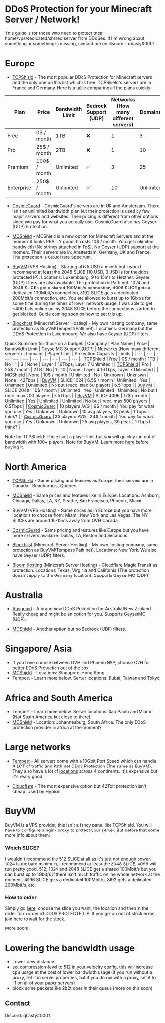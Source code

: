 # DDoS Protection for your Minecraft Server / Network!


This guide is for those who need to protect their home/vps/dedicated/shared server from DDoSes. If I'm wrong about something or something is missing, contact me on discord - qbasty#0001.


# Europe
- [TCPShield](https://tcpshield.com) - The most popular DDoS Protection for Minecraft servers and the only one on this list which is free. TCPShield's servers are in France and Germany. Here is a table comparing all the plans quickly: 

| Plan  | Price  | Bandwidth Limit  | Bedrock Support (UDP)  | Networks (How many different servers)  | Domains  |
| --- | --- | --- | --- | --- | --- |
| Free  | 0$ / month  | 1TB  | :x:  | 1  | 3  |
| Pro  | 25$ / month  | 2TB  | :x:  | 1  | 10  |
| Premium  | 100$ / month  | Unlimited  | :white_check_mark:  | 3  | 25  |
| Enterprise  | 250$ / month  | Unlimited  | :white_check_mark:  | 10  | Unlimited  |

- [CosmicGuard](https://cosmicguard.com) - CosmicGuard's servers are in UK and Amsterdam. There isn't an unlimited bandwidth plan but their protection is used by few major servers and websites. Their pricing is different from other options since you pay for what you actually use. CosmicGuard also has Geyser (UDP) Protection.

- [MCShield](https://mcshield.com) - MCShield is a new option for Minecraft Servers and at the moment it looks REALLY good. It costs 10$ / month. You get unlimited bandwidth (No strings attached in ToS). No Geyser (UDP) support at the moment. Their servers are in: Amsterdam, Germany, UK and France. The protection is CloudFlare Spectrum.

- [BuyVM](https://buyvm.net) (VPS Hosting) - Starting at 6.5 USD a month but I would recommend at least the 2048 SLICE (10 USD, 3 USD is for the ddos protected IP). Locations: Luxembourg, 9 to 15ms to Hetzner. Geyser (UDP) filters are also available. The protection  is Path.net. 1024 and 2048 SLICEs get a shared 100Mbit/s connection, 4096 SLICE gets a dedicated 100Mbit/s connection, 8192 SLICE gets a dedicated 200Mbit/s connection, etc. You are allowed to burst up to 1Gbit/s for some time during the times of lower network usage. I was able to get ~400 bots online on my 2048 SLICE before the connections started to get blocked. Guide coming soon on how to set this up.

- [Blockhost](https://blockhost.net) (Minecraft Server Hosting) - My own hosting company, same protection as BuyVM/Tempest(Path.net). Locations: Germany but the DDoS Protection in Luxembourg. We also have Geyser (UDP) filters.

Quick Summary for those on a budget:
| Company | Plan Name | Price | Bandwidth Limit | GeyserMC Support (UDP) | Networks (How many different servers) | Domains | Player Limit | Protection Capacity | Limits |
| --- | --- | --- | --- | --- | --- | --- | --- | --- | --- |
| [TCPShield](https://tcpshield.com) | Free | 0$ / month | 1TB | No | 1 | 3 | None | Layer 4 16Tbps, Layer 7 Unlimited |
| [TCPShield](https://tcpshield.com) | Pro | 25$ / month | 2TB | No | 1 | 10 | None | Layer 4 16Tbps, Layer 7 Unlimited |
| [MCShield](https://mcshield.com) | None | 10$ / month | Unlimited | No | Unknown | Unknown | None | 42Tbps |
| [BuyVM](https://buyvm.net) | SLICE 1024 | 6.5$ / month | Unlimited | Yes | Unlimited | Unlimited | No but I recc. max 50 players | 6.5Tbps |
| [BuyVM](https://buyvm.net) | SLICE 2048 | 10$ / month | Unlimited  | Yes | Unlimited | Unlimited | No but I recc. max 200 players | 6.5Tbps |
| [BuyVM](https://buyvm.net) | SLICE 4096 | 17$ / month | Unlimited | Yes | Unlimited | Unlimited | No but I recc. max 500 players | 6.5Tbps |
| [CosmicGuard](https://cosmicguard.com) | 10 players AVG | 9$ / month | You pay for what you use | Yes | Unknown | Unknown | 10 avg players, 13 peak | 1 Tbps I think? |
| [CosmicGuard](https://cosmicguard.com) | 25 players AVG | 24$ / month | You pay for what you use | Yes | Unknown | Unknown | 25 avg players, 39 peak | 1 Tbps I think? |

Note for TCPShield: There isn't a player limit but you will quickly run out of bandwidth with 100+ players.
Note for BuyVM: Learn more [here](https://github.com/qbasty/ddos-prot-mc-servers#buyvm) before buying it.

# North America
- [TCPShield](https://tcpshield.com) - Same pricing and features as Europe, their servers are in Canada - Beauharnois, Quebec.

- [MCShield](https://mcshield.com) - Same prices and features like in Europe. Locations: Ashburn, Chicago, Dallas, LA, NY, Seattle, San Francisco, Phoenix, Miami

- [BuyVM](https://buyvm.net) (VPS Hosting) - Same prices as in Europe but you have more locations to choose from: Miami, New York and Las Vegas. The NY SLICEs are around 10-15ms away from OVH Canada.

- [CosmicGuard](https://cosmicguard.com) - Same pricing and features like Europe but you have more servers available: Dallas, LA, Reston and Secaucus.

- [Blockhost](https://blockhost.net) (Minecraft Server Hosting) - My own hosting company, same protection as BuyVM/Tempest(Path.net). Locations: New York. We also have Geyser (UDP) filters.

- [Bloom Hosting](https://bloom.host) (Minecraft Server Hosting) - Cloudflare Magic Transit as protection. Locations: Texas, Virginia and California (The protection doesn't apply to the Germany location). Supports GeyserMC (UDP).

# Australia
- [Ausguard](https://discord.gg/TQwezt4Sq5) - A brand new DDoS Protection for Australia/New Zealand. Really cheap and might be an option for you. Supports GeyserMC (UDP).

- [MCShield](https://mcshield.com) - Another option but no Bedrock (UDP) filters.

# Singapore/ Asia
- If you have choose between OVH and PhoenixNAP, choose OVH for better DDoS Protection out of the box
- [MCShield](https://mcshield.com) - Locations: Singapore, Hong Kong
- Tempest - Learn more below. Server locations: Dubai, Taiwan and Tokyo

# Africa and South America
- Tempest - Learn more below. Server locations: Sao Paolo and Miami (Not South America but close to there)
- [MCShield](https://mcshield.com) - Location: Johannesburg, South Africa. The only DDoS protection provider in africa at the moment?

# Large networks
- [Tempest](https://tempest.net) - All servers come with a 10Gbit Port Speed which can handle A LOT of traffic and Path.net DDoS Protection (The same as BuyVM). They also have a lot of [locations](https://tempest.net/network) across 4 continents. It's expensive but it's really good.

- [Cloudflare](https://cloudflare.com) - The most expensive option but 42Tbit protection isn't cheap. Used by Hypixel.

# BuyVM
BuyVM is a VPS provider, this isn't a fancy panel like TCPShield. You will have to configure a nginx proxy to protect your server. But before that some more info about them:

### Which SLICE?
I wouldn't recommend the 512 SLICE at all as it's just not enough power. 1024 is the bare minimum, I recommend at least the 2048 SLICE, 4096 will run pretty good.
512, 1024 and 2048 SLICE get a shared 100Mbit/s but you can burst up to 1Gbit/s if there isn't much traffic on the whole network at the moment. 4096 SLICE gets a dedicated 100Mbit/s, 8192 gets a dedicated 200Mbit/s, etc. 

### How to order
Simply go [here](https://buyvm.net/kvm-dedicated-server-slices/), choose the slice you want, the location and then in the order form order x1 DDOS PROTECTED IP. If you get an out of stock error, join [here](https://discord.gg/3hs44DjPc8) to wait for the stock. 

More soon!

# Lowering the bandwidth usage
- Lower view distance
- set compression-level to 512 in your velocity config, this will increase cpu usage at the cost of lower bandwidth usage (if you run without a proxy, set it in server.properties, but if you do run with a proxy, set it to -1 on all of your paper servers)
- block some packets like 2b2t does in their queue (more on this soon)


## Contact
Discord: qbasty#0001
